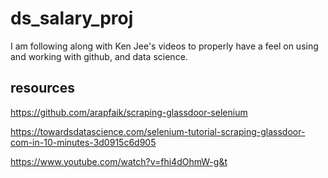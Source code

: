 # ds_salary_proj
I am following along with Ken Jee's videos to properly have a feel on using and working with github, and data science.

## resources
https://github.com/arapfaik/scraping-glassdoor-selenium

https://towardsdatascience.com/selenium-tutorial-scraping-glassdoor-com-in-10-minutes-3d0915c6d905

https://www.youtube.com/watch?v=fhi4dOhmW-g&t
